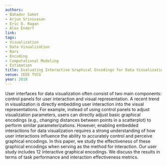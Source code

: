 ```yaml
---
authors:
- Bahador Saket
- Arjun Srinivasan
- Eric D. Ragan
- Alex Endert
link:
tags:
- Visualization
- Data Visualization
- Bars
- Encoding
- Computational Modeling
- Estimation
title: Evaluating Interactive Graphical Encodings for Data Visualization.
venue: IEEE TVCG
year: 2018
---
```

User interfaces for data visualization often consist of two main components: control panels for user interaction and visual representation. A recent trend in visualization is directly embedding user interaction into the visual representations. For example, instead of using control panels to adjust visualization parameters, users can directly adjust basic graphical encodings (e.g., changing distances between points in a scatterplot) to perform similar parameterizations. However, enabling embedded interactions for data visualization requires a strong understanding of how user interactions influence the ability to accurately control and perceive graphical encodings. In this paper, we study the effectiveness of these graphical encodings when serving as the method for interaction. Our user study includes 12 interactive graphical encodings. We discuss the results in terms of task performance and interaction effectiveness metrics.